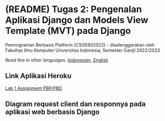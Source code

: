 # (README) Tugas 2: Pengenalan Aplikasi Django dan Models View Template (MVT) pada Django

Pemrograman Berbasis Platform (CSGE602022) - diselenggarakan oleh Fakultas Ilmu Komputer Universitas Indonesia, Semester Ganjil 2022/2023

*Read this in other languages: [Indonesian](README.md), [English](README.en.md)*

## Link Aplikasi Heroku
[Lab 1 Assignment PBP/PBD](http://lokeswara-pbp-tugas2.herokuapp.com/katalog/) <br>

## Diagram request client dan responnya pada aplikasi web berbasis Django
